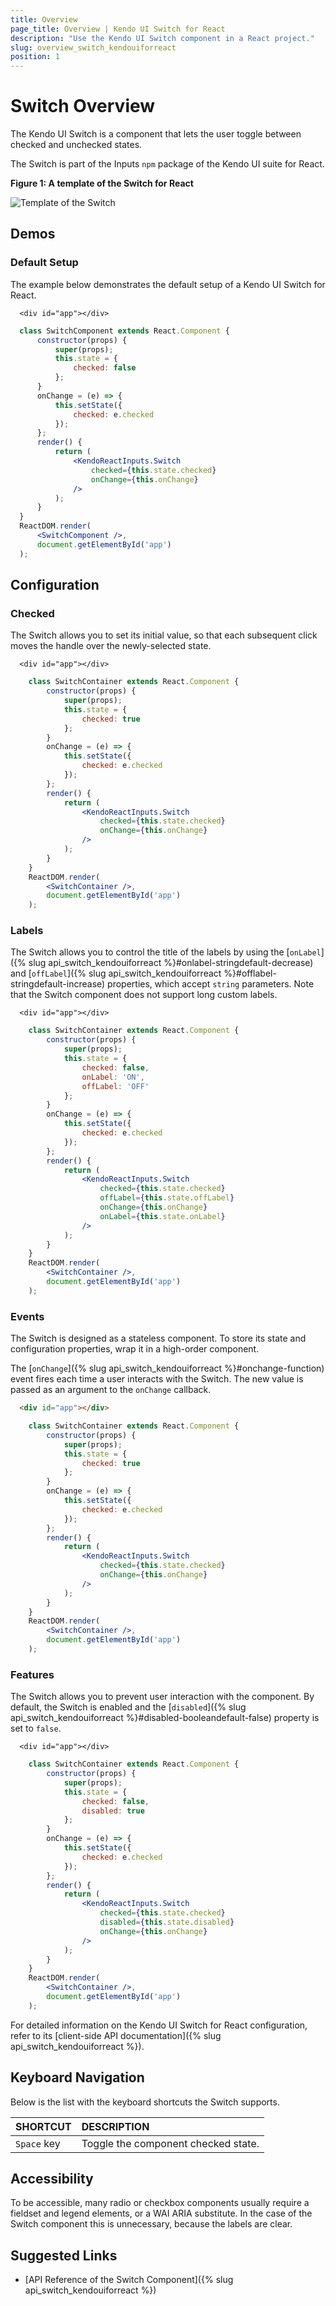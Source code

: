 ```yaml
---
title: Overview
page_title: Overview | Kendo UI Switch for React
description: "Use the Kendo UI Switch component in a React project."
slug: overview_switch_kendouiforreact
position: 1
---
```


# Switch Overview

The Kendo UI Switch is a component that lets the user toggle between checked and unchecked states.

The Switch is part of the Inputs `npm` package of the Kendo UI suite for React.

**Figure 1: A template of the Switch for React**

![Template of the Switch](images/switch.png)

## Demos

### Default Setup

The example below demonstrates the default setup of a Kendo UI Switch for React.

```html-preview
  <div id="app"></div>
```
```jsx
  class SwitchComponent extends React.Component {
      constructor(props) {
          super(props);
          this.state = {
              checked: false
          };
      }
      onChange = (e) => {
          this.setState({
              checked: e.checked
          });
      };
      render() {
          return (
              <KendoReactInputs.Switch
                  checked={this.state.checked}
                  onChange={this.onChange}
              />
          );
      }
  }
  ReactDOM.render(
      <SwitchComponent />,
      document.getElementById('app')
  );
```

## Configuration

### Checked

The Switch allows you to set its initial value, so that each subsequent click moves the handle over the newly-selected state.

```html-preview
  <div id="app"></div>
```
```jsx
    class SwitchContainer extends React.Component {
        constructor(props) {
            super(props);
            this.state = {
                checked: true
            };
        }
        onChange = (e) => {
            this.setState({
                checked: e.checked
            });
        };
        render() {
            return (
                <KendoReactInputs.Switch
                    checked={this.state.checked}
                    onChange={this.onChange}
                />
            );
        }
    }
    ReactDOM.render(
        <SwitchContainer />,
        document.getElementById('app')
    );
```

### Labels

The Switch allows you to control the title of the labels by using the [`onLabel`]({% slug api_switch_kendouiforreact %}#onlabel-stringdefault-decrease) and [`offLabel`]({% slug api_switch_kendouiforreact %}#offlabel-stringdefault-increase) properties, which accept `string` parameters. Note that the Switch component does not support long custom labels.

```html-preview
  <div id="app"></div>
```
```jsx
    class SwitchContainer extends React.Component {
        constructor(props) {
            super(props);
            this.state = {
                checked: false,
                onLabel: 'ON',
                offLabel: 'OFF'
            };
        }
        onChange = (e) => {
            this.setState({
                checked: e.checked
            });
        };
        render() {
            return (
                <KendoReactInputs.Switch
                    checked={this.state.checked}
                    offLabel={this.state.offLabel}
                    onChange={this.onChange}
                    onLabel={this.state.onLabel}
                />
            );
        }
    }
    ReactDOM.render(
        <SwitchContainer />,
        document.getElementById('app')
    );
```

### Events

The Switch is designed as a stateless component. To store its state and configuration properties, wrap it in a high-order component.

The [`onChange`]({% slug api_switch_kendouiforreact %}#onchange-function) event fires each time a user interacts with the Switch. The new value is passed as an argument to the `onChange` callback.

```html
  <div id="app"></div>
```
```jsx
    class SwitchContainer extends React.Component {
        constructor(props) {
            super(props);
            this.state = {
                checked: true
            };
        }
        onChange = (e) => {
            this.setState({
                checked: e.checked
            });
        };
        render() {
            return (
                <KendoReactInputs.Switch
                    checked={this.state.checked}
                    onChange={this.onChange}
                />
            );
        }
    }
    ReactDOM.render(
        <SwitchContainer />,
        document.getElementById('app')
    );
```

### Features

The Switch allows you to prevent user interaction with the component. By default, the Switch is enabled and the [`disabled`]({% slug api_switch_kendouiforreact %}#disabled-booleandefault-false) property is set to `false`.

```html-preview
  <div id="app"></div>
```
```jsx
    class SwitchContainer extends React.Component {
        constructor(props) {
            super(props);
            this.state = {
                checked: false,
                disabled: true
            };
        }
        onChange = (e) => {
            this.setState({
                checked: e.checked
            });
        };
        render() {
            return (
                <KendoReactInputs.Switch
                    checked={this.state.checked}
                    disabled={this.state.disabled}
                    onChange={this.onChange}
                />
            );
        }
    }
    ReactDOM.render(
        <SwitchContainer />,
        document.getElementById('app')
    );
```

For detailed information on the Kendo UI Switch for React configuration, refer to its [client-side API documentation]({% slug api_switch_kendouiforreact %}).

## Keyboard Navigation

Below is the list with the keyboard shortcuts the Switch supports.

| SHORTCUT                            | DESCRIPTION         |
|:---                                 |:---                 |
| `Space` key  | Toggle the component checked state. |

## Accessibility

To be accessible, many radio or checkbox components usually require a fieldset and legend elements, or a WAI ARIA substitute. In the case of the Switch component this is unnecessary, because the labels are clear.

## Suggested Links

* [API Reference of the Switch Component]({% slug api_switch_kendouiforreact %})
